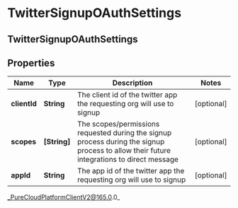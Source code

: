 # TwitterSignupOAuthSettings

## TwitterSignupOAuthSettings

## Properties

|Name | Type | Description | Notes|
|------------ | ------------- | ------------- | -------------|
| **clientId** | **String** | The client id of the twitter app the requesting org will use to signup | [optional] |
| **scopes** | **[String]** | The scopes/permissions requested during the signup process during the signup process to allow their future integrations to direct message | [optional] |
| **appId** | **String** | The app id of the twitter app the requesting org will use to signup | [optional] |



_PureCloudPlatformClientV2@165.0.0_
